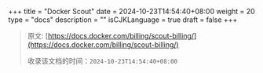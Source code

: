 +++
title = "Docker Scout"
date = 2024-10-23T14:54:40+08:00
weight = 20
type = "docs"
description = ""
isCJKLanguage = true
draft = false
+++

> 原文: [https://docs.docker.com/billing/scout-billing/](https://docs.docker.com/billing/scout-billing/)
>
> 收录该文档的时间：`2024-10-23T14:54:40+08:00`
